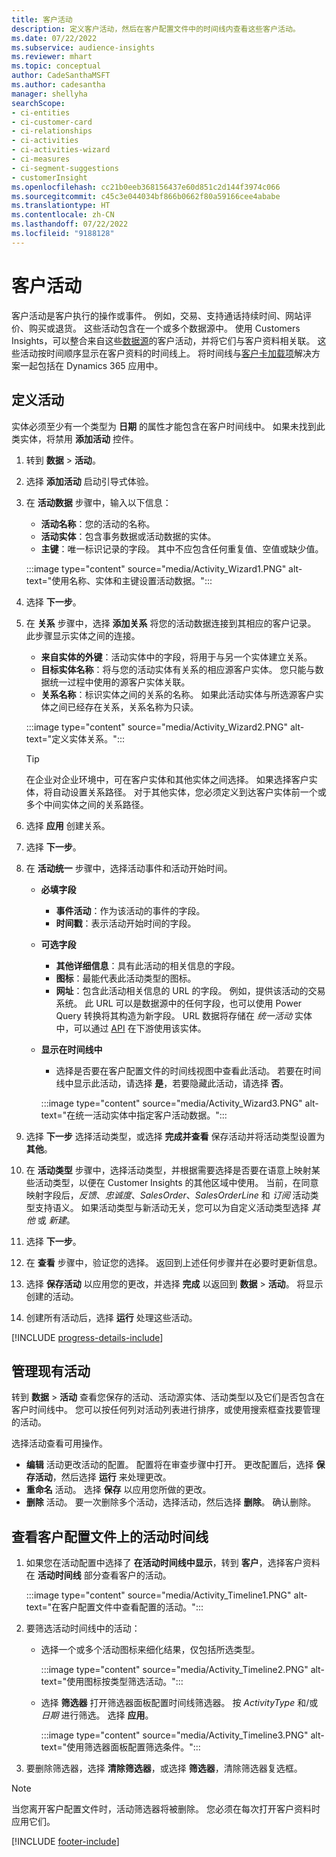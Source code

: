```yaml
---
title: 客户活动
description: 定义客户活动，然后在客户配置文件中的时间线内查看这些客户活动。
ms.date: 07/22/2022
ms.subservice: audience-insights
ms.reviewer: mhart
ms.topic: conceptual
author: CadeSanthaMSFT
ms.author: cadesantha
manager: shellyha
searchScope:
- ci-entities
- ci-customer-card
- ci-relationships
- ci-activities
- ci-activities-wizard
- ci-measures
- ci-segment-suggestions
- customerInsight
ms.openlocfilehash: cc21b0eeb368156437e60d851c2d144f3974c066
ms.sourcegitcommit: c45c3e044034bf866b0662f80a59166cee4ababe
ms.translationtype: HT
ms.contentlocale: zh-CN
ms.lasthandoff: 07/22/2022
ms.locfileid: "9188128"
---
```

# <a name="customer-activities"></a>客户活动

客户活动是客户执行的操作或事件。 例如，交易、支持通话持续时间、网站评价、购买或退货。 这些活动包含在一个或多个数据源中。 使用 Customers Insights，可以整合来自这些[数据源](data-sources.md)的客户活动，并将它们与客户资料相关联。 这些活动按时间顺序显示在客户资料的时间线上。 将时间线与[客户卡加载项](customer-card-add-in.md)解决方案一起包括在 Dynamics 365 应用中。

## <a name="define-an-activity"></a>定义活动

实体必须至少有一个类型为 **日期** 的属性才能包含在客户时间线中。 如果未找到此类实体，将禁用 **添加活动** 控件。

1. 转到 **数据** > **活动**。

1. 选择 **添加活动** 启动引导式体验。

1. 在 **活动数据** 步骤中，输入以下信息：

   - **活动名称**：您的活动的名称。
   - **活动实体**：包含事务数据或活动数据的实体。
   - **主键**：唯一标识记录的字段。 其中不应包含任何重复值、空值或缺少值。

   :::image type="content" source="media/Activity_Wizard1.PNG" alt-text="使用名称、实体和主键设置活动数据。":::

1. 选择 **下一步**。

1. 在 **关系** 步骤中，选择 **添加关系** 将您的活动数据连接到其相应的客户记录。 此步骤显示实体之间的连接。  

   - **来自实体的外键**：活动实体中的字段，将用于与另一个实体建立关系。
   - **目标实体名称**：将与您的活动实体有关系的相应源客户实体。 您只能与数据统一过程中使用的源客户实体关联。
   - **关系名称**：标识实体之间的关系的名称。 如果此活动实体与所选源客户实体之间已经存在关系，关系名称为只读。

   :::image type="content" source="media/Activity_Wizard2.PNG" alt-text="定义实体关系。":::

   > [!TIP]
   > 在企业对企业环境中，可在客户实体和其他实体之间选择。 如果选择客户实体，将自动设置关系路径。 对于其他实体，您必须定义到达客户实体前一个或多个中间实体之间的关系路径。

1. 选择 **应用** 创建关系。

1. 选择 **下一步**。

1. 在 **活动统一** 步骤中，选择活动事件和活动开始时间。
   - **必填字段**
      - **事件活动**：作为该活动的事件的字段。
      - **时间戳**：表示活动开始时间的字段。

   - **可选字段**
      - **其他详细信息**：具有此活动的相关信息的字段。
      - **图标**：最能代表此活动类型的图标。
      - **网址**：包含此活动相关信息的 URL 的字段。 例如，提供该活动的交易系统。 此 URL 可以是数据源中的任何字段，也可以使用 Power Query 转换将其构造为新字段。 URL 数据将存储在 *统一活动* 实体中，可以通过 [API](apis.md) 在下游使用该实体。

   - **显示在时间线中**
      - 选择是否要在客户配置文件的时间线视图中查看此活动。 若要在时间线中显示此活动，请选择 **是**，若要隐藏此活动，请选择 **否**。

      :::image type="content" source="media/Activity_Wizard3.PNG" alt-text="在统一活动实体中指定客户活动数据。":::

1. 选择 **下一步** 选择活动类型，或选择 **完成并查看** 保存活动并将活动类型设置为 **其他**。

1. 在 **活动类型** 步骤中，选择活动类型，并根据需要选择是否要在语意上映射某些活动类型，以便在 Customer Insights 的其他区域中使用。 当前，在同意映射字段后，*反馈*、*忠诚度*、*SalesOrder*、*SalesOrderLine* 和 *订阅* 活动类型支持语义。 如果活动类型与新活动无关，您可以为自定义活动类型选择 *其他* 或 *新建*。

1. 选择 **下一步**。

1. 在 **查看** 步骤中，验证您的选择。 返回到上述任何步骤并在必要时更新信息。

1. 选择 **保存活动** 以应用您的更改，并选择 **完成** 以返回到 **数据** > **活动**。 将显示创建的活动。

1. 创建所有活动后，选择 **运行** 处理这些活动。

[!INCLUDE [progress-details-include](includes/progress-details-pane.md)]

## <a name="manage-existing-activities"></a>管理现有活动

转到 **数据** > **活动** 查看您保存的活动、活动源实体、活动类型以及它们是否包含在客户时间线中。 您可以按任何列对活动列表进行排序，或使用搜索框查找要管理的活动。

选择活动查看可用操作。

- **编辑** 活动更改活动的配置。 配置将在审查步骤中打开。 更改配置后，选择 **保存活动**，然后选择 **运行** 来处理更改。
- **重命名** 活动。 选择 **保存** 以应用您所做的更改。
- **删除** 活动。 要一次删除多个活动，选择活动，然后选择 **删除**。 确认删除。

## <a name="view-activity-timelines-on-customer-profiles"></a>查看客户配置文件上的活动时间线

1. 如果您在活动配置中选择了 **在活动时间线中显示**，转到 **客户**，选择客户资料在 **活动时间线** 部分查看客户的活动。

   :::image type="content" source="media/Activity_Timeline1.PNG" alt-text="在客户配置文件中查看配置的活动。":::

1. 要筛选活动时间线中的活动：

   - 选择一个或多个活动图标来细化结果，仅包括所选类型。

     :::image type="content" source="media/Activity_Timeline2.PNG" alt-text="使用图标按类型筛选活动。":::

   - 选择 **筛选器** 打开筛选器面板配置时间线筛选器。 按 *ActivityType* 和/或 *日期* 进行筛选。 选择 **应用**。

     :::image type="content" source="media/Activity_Timeline3.PNG" alt-text="使用筛选器面板配置筛选条件。":::

1. 要删除筛选器，选择 **清除筛选器**，或选择 **筛选器**，清除筛选器复选框。

> [!NOTE]
> 当您离开客户配置文件时，活动筛选器将被删除。 您必须在每次打开客户资料时应用它们。

[!INCLUDE [footer-include](includes/footer-banner.md)]
